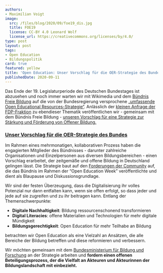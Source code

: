 ```yaml
---
authors:
- Maximilian Voigt
image:
  src: /files/blog/2020/09/foe19_dis.jpg
  title: FOE19
  license: CC-BY 4.0 Leonard Wolf
  license_url: https://creativecommons.org/licenses/by/4.0/
type: post
layout: post
tags:
- Open Education
- Bildungspolitik
card: true
featured: yellow
title: 'Open Education: Unser Vorschlag für die OER-Strategie des Bundes'
publishedDate: 2020-09-11
---
```


Das Ende der 19. Legislaturperiode des Deutschen Bundestages ist abzusehen und noch immer warten wir mit Wikimedia und dem [Bündnis Freie Bildung](https://buendnis-freie-bildung.de/) auf die von der Bundesregierung versprochene [„umfassende Open Educational Resources-Strategie“](https://blog.wikimedia.de/2020/03/02/forderungen-fuer-eine-schnellere-umsetzung-der-oer-strategie/).
Anlässlich der [kleinen Anfrage der FDP-Fraktion](https://dip21.bundestag.de/dip21/btd/19/220/1922001.pdf) zu ebendieser Thematik veröffentlichen wir - gemeinsam mit dem Bündnis Freie Bildung - [unseren Vorschlag für eine Strategie zur Stärkung und Förderung von Offener Bildung.](/files/blog/2020/09/OER-Strategie-des-Buendnis-Freie-Bildung.pdf) 

### [Unser Vorschlag für die OER-Strategie des Bundes](/files/blog/2020/09/OER-Strategie-des-Buendnis-Freie-Bildung.pdf)

Im Rahmen eines mehrmonatigen, kollaborativen Prozess haben die engagierten Mitglieder des Bündnisses - darunter zahlreiche Organisationen und Einzelpersonen aus diversen Bildungsbereichen - einen Vorschlag erarbeitet, der zeitgemäße und offene Bildung in Deutschland gelingen lässt. Die Strategie baut auf den [Forderungen der Community](https://buendnis-freie-bildung.de/2020/03/02/forderungen-fuer-eine-schnellere-umsetzung-der-oer-strategie/) auf, die das Bündnis im Rahmen der “Open Education Week” veröffentlichte und dient als Blaupause und Diskussionsgrundlage. 

Wir sind der festen Überzeugung, dass die Digitalisierung ihr volles Potenzial nur dann entfalten kann, wenn sie offen erfolgt, so dass jeder und jede auf sie zugreifen und zu ihr beitragen kann. Entlang der Themenschwerpunkte: 

* **Digitale Nachhaltigkeit**: Bildung ressourcenschonend transformieren
* **Digital Literacies**: offene Materialien und Technologien für mehr digitale Mündigkeit
* **Bildungsgerechtigkeit**: Open Education für mehr Teilhabe an Bildung	

betrachten wir Open Education als eine Vielzahl an Ansätzen, die alle Bereiche der Bildung betreffen und diese reformieren und verbessern. 

Wir möchten gemeinsam mit dem [Bundesministerium für Bildung und Forschung](https://www.bmbf.de/) an der Strategie arbeiten und **fordern einen offenen Beteiligungsprozess, der die Vielfalt an Akteuren und Akteurinnen der Bildungslandschaft mit einbezieht.**